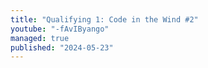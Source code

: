 ```yaml
---
title: "Qualifying 1: Code in the Wind #2"
youtube: "-fAvIByango"
managed: true
published: "2024-05-23"
---
```

